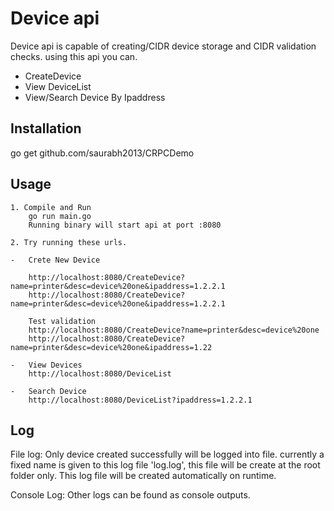 # Device api
Device api is capable of creating/CIDR device storage and CIDR validation checks.
using this api you can. 
-	CreateDevice
-	View DeviceList
-	View/Search Device By Ipaddress

## Installation
 go get github.com/saurabh2013/CRPCDemo

## Usage 

	1. Compile and Run
		go run main.go 
		Running binary will start api at port :8080
		
	2. Try running these urls.

	-	Crete New Device 
	
		http://localhost:8080/CreateDevice?name=printer&desc=device%20one&ipaddress=1.2.2.1
		http://localhost:8080/CreateDevice?name=printer&desc=device%20one&ipaddress=1.2.2.1
		
		Test validation
		http://localhost:8080/CreateDevice?name=printer&desc=device%20one
		http://localhost:8080/CreateDevice?name=printer&desc=device%20one&ipaddress=1.22
	
	-	View Devices
		http://localhost:8080/DeviceList
	
	-	Search Device
		http://localhost:8080/DeviceList?ipaddress=1.2.2.1

## Log
File log:
	Only device created successfully will be logged into file. currently a fixed name is given to this log file 'log.log', this file will be create at the root folder only.
	This log file will be created automatically on runtime.
	
Console Log:
	Other logs can be found as console outputs.

 